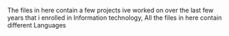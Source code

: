 The files in here contain a few projects ive worked on over the last few years that i enrolled in Information technology, All the files in here contain different Languages 
